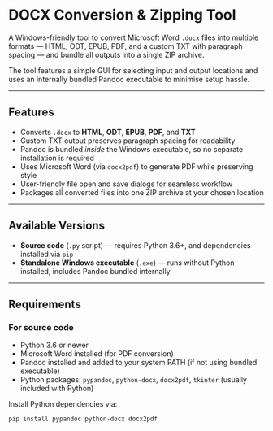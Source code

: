 # DOCX Conversion & Zipping Tool

A Windows-friendly tool to convert Microsoft Word `.docx` files into multiple formats — HTML, ODT, EPUB, PDF, and a custom TXT with paragraph spacing — and bundle all outputs into a single ZIP archive.

The tool features a simple GUI for selecting input and output locations and uses an internally bundled Pandoc executable to minimise setup hassle.

---

## Features

- Converts `.docx` to **HTML**, **ODT**, **EPUB**, **PDF**, and **TXT**  
- Custom TXT output preserves paragraph spacing for readability  
- Pandoc is bundled *inside* the Windows executable, so no separate installation is required  
- Uses Microsoft Word (via `docx2pdf`) to generate PDF while preserving style  
- User-friendly file open and save dialogs for seamless workflow  
- Packages all converted files into one ZIP archive at your chosen location  

---

## Available Versions

- **Source code** (`.py` script) — requires Python 3.6+, and dependencies installed via `pip`  
- **Standalone Windows executable** (`.exe`) — runs without Python installed, includes Pandoc bundled internally  

---

## Requirements

### For source code

- Python 3.6 or newer  
- Microsoft Word installed (for PDF conversion)  
- Pandoc installed and added to your system PATH (if not using bundled executable)  
- Python packages: `pypandoc`, `python-docx`, `docx2pdf`, `tkinter` (usually included with Python)  

Install Python dependencies via:

```bash
pip install pypandoc python-docx docx2pdf
